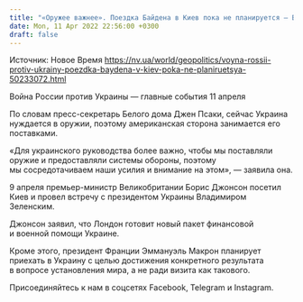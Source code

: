 ```yaml
---
title: "«Оружее важнее». Поездка Байдена в Киев пока не планируется — Белый дом"
date: Mon, 11 Apr 2022 22:56:00 +0300
draft: false
---
```

Источник: Новое Время https://nv.ua/world/geopolitics/voyna-rossii-protiv-ukrainy-poezdka-baydena-v-kiev-poka-ne-planiruetsya-50233072.html


Война России против Украины — главные события 11 апреля

 По словам пресс-секретарь Белого дома Джен Псаки, сейчас Украина нуждается в оружии, поэтому американская сторона занимается его поставками.

«Для украинского руководства более важно, чтобы мы поставляли оружие и предоставляли системы обороны, поэтому мы сосредотачиваем наши усилия и внимание на этом», — заявила она.

9 апреля премьер-министр Великобритании Борис Джонсон посетил Киев и провел встречу с президентом Украины Владимиром Зеленским.

Джонсон заявил, что Лондон готовит новый пакет финансовой и военной помощи Украине.

Кроме этого, президент Франции Эммануэль Макрон планирует приехать в Украину с целью достижения конкретного результата в вопросе установления мира, а не ради визита как такового.

Присоединяйтесь к нам в соцсетях Facebook, Telegram и Instagram.
